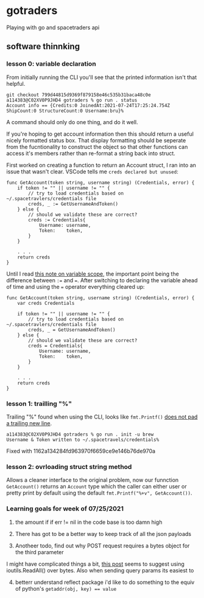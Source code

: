 # gotraders

Playing with go and spacetraders api


## software thinnking

### lesson 0: variable declaration

From initially running the CLI you'll see that the printed information isn't that helpful.

```
git checkout 799d44815d9369f879158e46c535b31baca48c0e
a114383@C02XV0P9JHD4 gotraders % go run . status
Account info == {Credits:0 JoinedAt:2021-07-24T17:25:24.754Z ShipCount:0 StructureCount:0 Username:bru}% 
```

A command should only do one thing, and do it well.

If you're hoping to get account information then this should return a useful nicely formatted status box.  That display formatting should be seperate from the fucntionality to construct the object so that other functions can access it's members rather than re-format a string back into struct.

First worked on creating a function to return an Account struct, I ran into an issue that wasn't clear.  VSCode tells me `creds declared but unused`:

```golang
func GetAccount(token string, username string) (Credentials, error) {
	if token != "" || username != "" {
		// try to load credentials based on ~/.spacetravlers/credentials file
		creds, _ := GetUsernameAndToken()
	} else {
		// should we validate these are correct?
		creds := Credentials{
			Username: username,
			Token:    token,
		}
	}
    
    . . .
    return creds
}
```

Until I read [this note on variable scope](https://stackoverflow.com/a/21481424/5660197), the important point being the difference between `:=` and `=`.  After switching to declaring the variable ahead of time and using the `=` operator everything cleared up:
```golang
func GetAccount(token string, username string) (Credentials, error) {
    var creds Credentials

	if token != "" || username != "" {
		// try to load credentials based on ~/.spacetravlers/credentials file
		creds, _ = GetUsernameAndToken()
	} else {
		// should we validate these are correct?
		creds = Credentials{
			Username: username,
			Token:    token,
		}
	}
    
    . . .
    return creds
}
```


### lesson 1: trailling "%"


Trailing "%" found when using the CLI, looks like `fmt.Printf()` [does not pad a trailing new line](https://stackoverflow.com/a/59094048/5660197).

```
a114383@C02XV0P9JHD4 gotraders % go run . init -u brew    
Username & Token written to ~/.spacetravels/credentials% 
```

Fixed with 1162a134284fd963970f6659ce9e146b76de970a


### lesson 2: ovrloading struct string method

Allows a cleaner interface to the original problem, now our funnction `GetAccount()` returns an `Account` type which the caller can either user or pretty print by default using the default `fmt.Printf("%+v", GetAccount())`.


### Learning goals for week of 07/25/2021

1. the amount if if err != nil in the code base is too damn high

2. There has got to be a better way to keep track of all the json payloads

3. Anotheer todo, find out why POST request requires a bytes object for the third parameter

 I might have complicated things a bit, [this post](https://blog.logrocket.com/making-http-requests-in-go/) seems to suggest using ioutils.ReadAll() over bytes.  Also when sending query params its easiest to 

4. betterr understand reflect package
i'd like to do something to the equiv of python's `getaddr(obj, key) == value`
